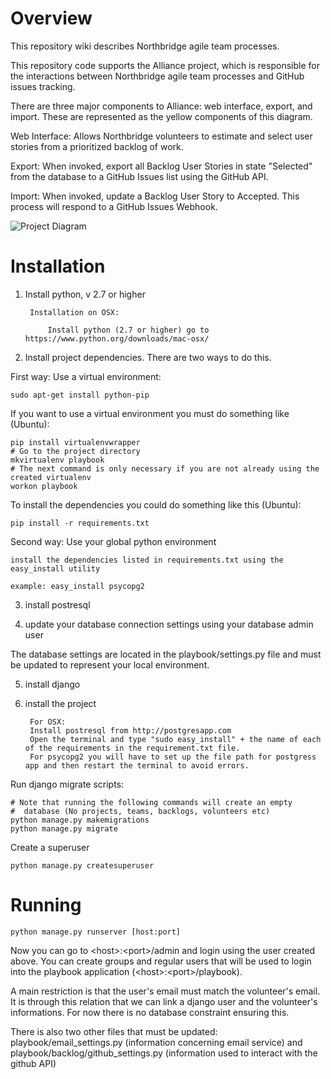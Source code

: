 Overview
========

This repository wiki describes Northbridge agile team processes.

This repository code supports the Alliance project, which is responsible for the interactions between Northbridge agile team processes and GitHub issues tracking.

There are three major components to Alliance: web interface, export, and import. These are represented as the yellow components of this diagram.

Web Interface: Allows Northbridge volunteers to estimate and select user stories from a prioritized backlog of work.

Export: When invoked, export all Backlog User Stories in state "Selected" from the database to a GitHub Issues list using the GitHub API.

Import: When invoked, update a Backlog User Story to Accepted. This process will respond to a GitHub Issues Webhook.

![Project Diagram](http://northbridgetech.org/images/alliance2.jpg)

Installation
============
1. Install python, v 2.7 or higher

        Installation on OSX:

            Install python (2.7 or higher) go to https://www.python.org/downloads/mac-osx/


2. Install project dependencies. There are two ways to do this.

First way: Use a virtual environment:

	sudo apt-get install python-pip

If you want to use a virtual environment you must do something like (Ubuntu):

	pip install virtualenvwrapper
	# Go to the project directory
	mkvirtualenv playbook
	# The next command is only necessary if you are not already using the created virtualenv
	workon playbook

To install the dependencies you could do something like this (Ubuntu):

	pip install -r requirements.txt

Second way: Use your global python environment

	install the dependencies listed in requirements.txt using the easy_install utility
	
	example: easy_install psycopg2

3. install postresql

4. update your database connection settings using your database admin user

The database settings are located in the playbook/settings.py file and must be updated to represent your local environment. 

5. install django

6. install the project

        For OSX:
        Install postresql from http://postgresapp.com
        Open the terminal and type "sudo easy_install" + the name of each of the requirements in the requirement.txt file. 
        For psycopg2 you will have to set up the file path for postgress app and then restart the terminal to avoid errors.
	

Run django migrate scripts:

	# Note that running the following commands will create an empty
	#  database (No projects, teams, backlogs, volunteers etc)
	python manage.py makemigrations
	python manage.py migrate

Create a superuser

	python manage.py createsuperuser

Running
=======

	python manage.py runserver [host:port]

Now you can go to \<host\>:\<port\>/admin and login using the user created above. You can create groups and regular users that will be used to login into the playbook application (\<host\>:\<port\>/playbook).

A main restriction is that the user's email must match the volunteer's email. It is through this relation that we can link a django user and the volunteer's informations. For now there is no database constraint ensuring this.


There is also two other files that must be updated: playbook/email_settings.py (information concerning email service) and playbook/backlog/github_settings.py (information used to interact with the github API)
